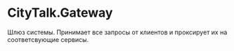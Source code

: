 # CityTalk.Gateway
Шлюз системы. Принимает все запросы от клиентов и проксирует их на соответсвующие сервисы.
